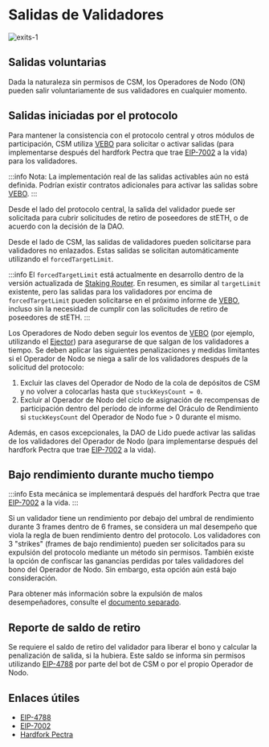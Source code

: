 # Salidas de Validadores
![exits-1](../../../static/img/csm/exits-1.png)

## Salidas voluntarias
Dada la naturaleza sin permisos de CSM, los Operadores de Nodo (ON) pueden salir voluntariamente de sus validadores en cualquier momento.

## Salidas iniciadas por el protocolo
Para mantener la consistencia con el protocolo central y otros módulos de participación, CSM utiliza [VEBO](../../contracts/validators-exit-bus-oracle) para solicitar o activar salidas (para implementarse después del hardfork Pectra que trae [EIP-7002](https://eips.ethereum.org/EIPS/eip-7002) a la vida) para los validadores.

:::info
Nota: La implementación real de las salidas activables aún no está definida. Podrían existir contratos adicionales para activar las salidas sobre [VEBO](../../contracts/validators-exit-bus-oracle).
:::

Desde el lado del protocolo central, la salida del validador puede ser solicitada para cubrir solicitudes de retiro de poseedores de stETH, o de acuerdo con la decisión de la DAO.

Desde el lado de CSM, las salidas de validadores pueden solicitarse para validadores no enlazados. Estas salidas se solicitan automáticamente utilizando el `forcedTargetLimit`.

:::info
El `forcedTargetLimit` está actualmente en desarrollo dentro de la versión actualizada de [Staking Router](https://hackmd.io/@lido/BJXRTxMRp#Forced-Exit-Requests1). En resumen, es similar al `targetLimit` existente, pero las salidas para los validadores por encima de `forcedTargetLimit` pueden solicitarse en el próximo informe de [VEBO](../../contracts/validators-exit-bus-oracle), incluso sin la necesidad de cumplir con las solicitudes de retiro de poseedores de stETH.
:::

Los Operadores de Nodo deben seguir los eventos de [VEBO](../../contracts/validators-exit-bus-oracle) (por ejemplo, utilizando el [Ejector](https://github.com/lidofinance/validator-ejector)) para asegurarse de que salgan de los validadores a tiempo. Se deben aplicar las siguientes penalizaciones y medidas limitantes si el Operador de Nodo se niega a salir de los validadores después de la solicitud del protocolo:
1. Excluir las claves del Operador de Nodo de la cola de depósitos de CSM y no volver a colocarlas hasta que `stuckKeysCount = 0`.
2. Excluir al Operador de Nodo del ciclo de asignación de recompensas de participación dentro del período de informe del Oráculo de Rendimiento si `stuckKeysCount` del Operador de Nodo fue > 0 durante el mismo.

Además, en casos excepcionales, la DAO de Lido puede activar las salidas de los validadores del Operador de Nodo (para implementarse después del hardfork Pectra que trae [EIP-7002](https://eips.ethereum.org/EIPS/eip-7002) a la vida).

## Bajo rendimiento durante mucho tiempo

:::info
Esta mecánica se implementará después del hardfork Pectra que trae [EIP-7002](https://eips.ethereum.org/EIPS/eip-7002) a la vida.
:::

Si un validador tiene un rendimiento por debajo del umbral de rendimiento durante 3 frames dentro de 6 frames, se considera un mal desempeño que viola la regla de buen rendimiento dentro del protocolo. Los validadores con 3 "strikes" (frames de bajo rendimiento) pueden ser solicitados para su expulsión del protocolo mediante un método sin permisos. También existe la opción de confiscar las ganancias perdidas por tales validadores del bono del Operador de Nodo. Sin embargo, esta opción aún está bajo consideración.

Para obtener más información sobre la expulsión de malos desempeñadores, consulte el [documento separado](https://hackmd.io/@lido/Sy0nRd36a).

## Reporte de saldo de retiro
Se requiere el saldo de retiro del validador para liberar el bono y calcular la penalización de salida, si la hubiera. Este saldo se informa sin permisos utilizando [EIP-4788](https://eips.ethereum.org/EIPS/eip-4788) por parte del bot de CSM o por el propio Operador de Nodo.

## Enlaces útiles

- [EIP-4788](https://eips.ethereum.org/EIPS/eip-4788)
- [EIP-7002](https://eips.ethereum.org/EIPS/eip-7002)
- [Hardfork Pectra](https://eips.ethereum.org/EIPS/eip-7600)
